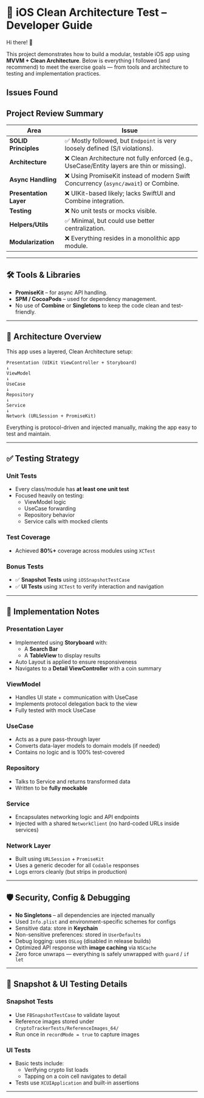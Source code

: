 # 🧪 iOS Clean Architecture Test – Developer Guide

Hi there! 👋

This project demonstrates how to build a modular, testable iOS app using **MVVM + Clean Architecture**. Below is everything I followed (and recommend) to meet the exercise goals — from tools and architecture to testing and implementation practices.

## Issues Found 

## Project Review Summary

| Area               | Issue                                                                 |
|--------------------|-----------------------------------------------------------------------|
| **SOLID Principles**     | ✅ Mostly followed, but `Endpoint` is very loosely defined (S/I violations).   |
| **Architecture**         | ❌ Clean Architecture not fully enforced (e.g., UseCase/Entity layers are thin or missing). |
| **Async Handling**       | ❌ Using PromiseKit instead of modern Swift Concurrency (`async/await`) or Combine. |
| **Presentation Layer**   | ❌ UIKit-based likely; lacks SwiftUI and Combine integration.      |
| **Testing**              | ❌ No unit tests or mocks visible.                                 |
| **Helpers/Utils**        | ✅ Minimal, but could use better centralization.                  |
| **Modularization**       | ❌ Everything resides in a monolithic app module.                 |



---

## 🛠 Tools & Libraries

- **PromiseKit** – for async API handling.
- **SPM / CocoaPods** – used for dependency management.
- No use of **Combine** or **Singletons** to keep the code clean and test-friendly.

---

## 🧱 Architecture Overview

This app uses a layered, Clean Architecture setup:

```
Presentation (UIKit ViewController + Storyboard)
↓
ViewModel
↓
UseCase
↓
Repository
↓
Service
↓
Network (URLSession + PromiseKit)
```

Everything is protocol-driven and injected manually, making the app easy to test and maintain.

---

## ✅ Testing Strategy

### Unit Tests

- Every class/module has **at least one unit test**
- Focused heavily on testing:
  - ViewModel logic
  - UseCase forwarding
  - Repository behavior
  - Service calls with mocked clients

### Test Coverage

- Achieved **80%+** coverage across modules using `XCTest`

### Bonus Tests

- ✅ **Snapshot Tests** using `iOSSnapshotTestCase`
- ✅ **UI Tests** using `XCTest` to verify interaction and navigation

---

## 🧩 Implementation Notes

### Presentation Layer

- Implemented using **Storyboard** with:
  - A **Search Bar**
  - A **TableView** to display results
- Auto Layout is applied to ensure responsiveness
- Navigates to a **Detail ViewController** with a coin summary

### ViewModel

- Handles UI state + communication with UseCase
- Implements protocol delegation back to the view
- Fully tested with mock UseCase

### UseCase

- Acts as a pure pass-through layer
- Converts data-layer models to domain models (if needed)
- Contains no logic and is 100% test-covered

### Repository

- Talks to Service and returns transformed data
- Written to be **fully mockable**

### Service

- Encapsulates networking logic and API endpoints
- Injected with a shared `NetworkClient` (no hard-coded URLs inside services)

### Network Layer

- Built using `URLSession` + `PromiseKit`
- Uses a generic decoder for all `Codable` responses
- Logs errors cleanly (but strips in production)

---

## 🛡 Security, Config & Debugging

- **No Singletons** – all dependencies are injected manually
- Used `Info.plist` and environment-specific schemes for configs
- Sensitive data: store in **Keychain**
- Non-sensitive preferences: stored in `UserDefaults`
- Debug logging: uses `OSLog` (disabled in release builds)
- Optimized API response with **image caching** via `NSCache`
- Zero force unwraps — everything is safely unwrapped with `guard` / `if let`

---

## 🧪 Snapshot & UI Testing Details

### Snapshot Tests

- Use `FBSnapshotTestCase` to validate layout
- Reference images stored under `CryptoTrackerTests/ReferenceImages_64/`
- Run once in `recordMode = true` to capture images

### UI Tests

- Basic tests include:
  - Verifying crypto list loads
  - Tapping on a coin cell navigates to detail
- Tests use `XCUIApplication` and built-in assertions

---
